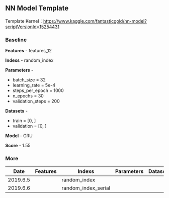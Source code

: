 ## NN Model Template

Template Kernel：<https://www.kaggle.com/fantasticgold/nn-model?scriptVersionId=15254431>



### Baseline

**Features** - features_12

**Indexs** - random_index

**Parameters** - 

+ batch_size = 32
+ learning_rate = 5e-4
+ steps_per_epoch = 1000
+ n_epochs = 30
+ validation_steps = 200

**Datasets** - 

+ train = [0, ]
+ validation = [0, ]

**Model** - GRU

**Score** - 1.55



### More

| Date     | Features | Indexs              | Parameters | Datasets | Model | Score |
| -------- | -------- | ------------------- | ---------- | -------- | ----- | ----- |
| 2019.6.5 |          | random_index        |            |          | LSTM  | 1.52  |
| 2019.6.6 |          | random_index_serial |            |          | LSTM  | 1.48  |

